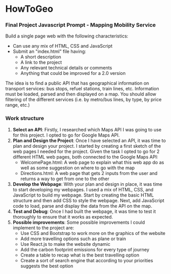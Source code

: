 # HowToGeo
### Final Project Javascript Prompt - Mapping Mobility Service
Build a single page web with the following characteristics:
- Can use any mix of HTML, CSS and JavaScript
- Submit an "index.html" file having:
  - A short description
  - A link to the project
  - Any relevant technical details or comments
  - Anything that could be improved for a 2.0 version

The idea is to find a public API that has geographical information on transport services: bus stops, refuel stations, train lines, etc. Information must be loaded, parsed and then displayed on a map. You should allow filtering of the different services (i.e. by metro/bus lines, by type, by price range, etc.)

### Work structure
1. **Select an API**: Firstly, I researched which Maps API I was going to use for this project. I opted to go for Google Maps API. 
2. **Plan and Design the Project**: Once I have selected an API, it was time to plan and design your project. I started by creating a first sketch of the web pages I needed for the project. Given the task I opted to go for 2 different HTML web pages, both connected to the Google Maps API:
    - WelcomePage.html: A web page to explain what this web app do as well as some suggestion on where to go with the map
    - Directions.html: A web page that gets 2 inputs from the user and returns a way to get from one to the other
3. **Develop the Webpage**: With your plan and design in place, it was time to start developing my webpages. I used a mix of HTML, CSS, and JavaScript to build my webpage. Start by creating the basic HTML structure and then add CSS to style the webpage. Next, add JavaScript code to load, parse and display the data from the API on the map.
4. **Test and Debug**: Once I had built the webpage, it was time to test it thoroughly to ensure that it works as expected.
5. **Possible improvements**: Some possible improvements I could implement to the project are:
    - Use CSS and Bootstrap to work more on the graphics of the website
    - Add more travelling options such as plane or train
    - Use React.js to make the website dynamic
    - Add the carbon footprint emissions for every type of journey
    - Create a table to recap what is the best travelling option
    - Create a sort of search engine that according to your priorities suggests the best option
